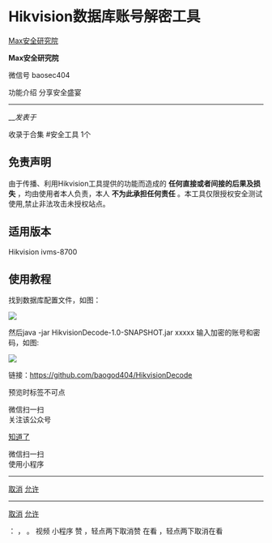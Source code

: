 #  Hikvision数据库账号解密工具

[ Max安全研究院 ](javascript:void\(0\);)

**Max安全研究院** ![]()

微信号 baosec404

功能介绍 分享安全盛宴

____

___发表于_

收录于合集 #安全工具 1个

## 免责声明

由于传播、利用Hikvision工具提供的功能而造成的 **任何直接或者间接的后果及损失** ，均由使用者本人负责，本人 **不为此承担任何责任**
。本工具仅限授权安全测试使用,禁止非法攻击未授权站点。

## 适用版本

Hikvision ivms-8700

## 使用教程

找到数据库配置文件，如图：

![](https://raw.githubusercontent.com/tuchuang9/tc1/refs/heads/main/public/20230714180436.png)

然后java -jar HikvisionDecode-1.0-SNAPSHOT.jar xxxxx  输入加密的账号和密码，如图:

![](https://raw.githubusercontent.com/tuchuang9/tc1/refs/heads/main/public/20230714180437.png)

链接：https://github.com/baogod404/HikvisionDecode

预览时标签不可点

微信扫一扫  
关注该公众号

[知道了](javascript:;)

微信扫一扫  
使用小程序

****

[取消](javascript:void\(0\);) [允许](javascript:void\(0\);)

****

[取消](javascript:void\(0\);) [允许](javascript:void\(0\);)

： ， 。   视频 小程序 赞 ，轻点两下取消赞 在看 ，轻点两下取消在看

